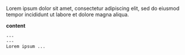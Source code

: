 Lorem ipsum dolor sit amet, consectetur adipiscing elit, sed do eiusmod tempor incididunt ut labore et dolore magna aliqua.

**content**

```
---
---
Lorem ipsum ...
```
